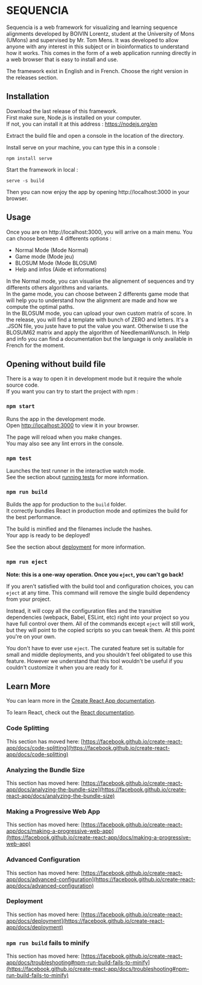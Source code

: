 # SEQUENCIA

Sequencia is a web framework for visualizing and learning sequence alignments developed by BOIVIN Lorentz, student at the University of Mons (UMons) and supervised by Mr. Tom Mens.
It was developed to allow anyone with any interest in this subject or in bioinformatics to understand how it works.
This comes in the form of a web application running directly in a web browser that is easy to install and use.

The framework exist in English and in French. Choose the right version in the releases section.
## Installation

Download the last release of this framework.\
First make sure, Node.js is installed on your computer.\
If not, you can install it at this address : https://nodejs.org/en

Extract the build file and open a console in the location of the directory.

Install serve on your machine, you can type this in a console :
```
npm install serve
```
Start the framework in local :
```
serve -s build
```
Then you can now enjoy the app by opening http://localhost:3000 in your browser.

## Usage

Once you are on http://localhost:3000, you will arrive on a main menu.
You can choose between 4 differents options :
- Normal Mode (Mode Normal)
- Game mode (Mode jeu)
- BLOSUM Mode (Mode BLOSUM)
- Help and infos (Aide et informations)

In the Normal mode, you can visualise the alignement of sequences and try differents others algorithms and variants.\
In the game mode, you can choose between 2 differents game mode that will help you to understand how the alignment are made and how we compute the optimal paths.\
In the BLOSUM mode, you can upload your own custom matrix of score. In the release, you will find a template with bunch of ZERO and letters. It's a .JSON file, you juste have to put the value you want. Otherwise ti use the BLOSUM62 matrix and apply the algorithm of NeedlemanWunsch.
In Help and info you can find a documentation but the language is only available in French for the moment.

## Opening without build file
There is a way to open it in development mode but it require the whole source code. \
If you want you can try to start the project with npm :
### `npm start`

Runs the app in the development mode.\
Open [http://localhost:3000](http://localhost:3000) to view it in your browser.

The page will reload when you make changes.\
You may also see any lint errors in the console.

### `npm test`

Launches the test runner in the interactive watch mode.\
See the section about [running tests](https://facebook.github.io/create-react-app/docs/running-tests) for more information.

### `npm run build`

Builds the app for production to the `build` folder.\
It correctly bundles React in production mode and optimizes the build for the best performance.

The build is minified and the filenames include the hashes.\
Your app is ready to be deployed!

See the section about [deployment](https://facebook.github.io/create-react-app/docs/deployment) for more information.

### `npm run eject`

**Note: this is a one-way operation. Once you `eject`, you can't go back!**

If you aren't satisfied with the build tool and configuration choices, you can `eject` at any time. This command will remove the single build dependency from your project.

Instead, it will copy all the configuration files and the transitive dependencies (webpack, Babel, ESLint, etc) right into your project so you have full control over them. All of the commands except `eject` will still work, but they will point to the copied scripts so you can tweak them. At this point you're on your own.

You don't have to ever use `eject`. The curated feature set is suitable for small and middle deployments, and you shouldn't feel obligated to use this feature. However we understand that this tool wouldn't be useful if you couldn't customize it when you are ready for it.

## Learn More

You can learn more in the [Create React App documentation](https://facebook.github.io/create-react-app/docs/getting-started).

To learn React, check out the [React documentation](https://reactjs.org/).

### Code Splitting

This section has moved here: [https://facebook.github.io/create-react-app/docs/code-splitting](https://facebook.github.io/create-react-app/docs/code-splitting)

### Analyzing the Bundle Size

This section has moved here: [https://facebook.github.io/create-react-app/docs/analyzing-the-bundle-size](https://facebook.github.io/create-react-app/docs/analyzing-the-bundle-size)

### Making a Progressive Web App

This section has moved here: [https://facebook.github.io/create-react-app/docs/making-a-progressive-web-app](https://facebook.github.io/create-react-app/docs/making-a-progressive-web-app)

### Advanced Configuration

This section has moved here: [https://facebook.github.io/create-react-app/docs/advanced-configuration](https://facebook.github.io/create-react-app/docs/advanced-configuration)

### Deployment

This section has moved here: [https://facebook.github.io/create-react-app/docs/deployment](https://facebook.github.io/create-react-app/docs/deployment)

### `npm run build` fails to minify

This section has moved here: [https://facebook.github.io/create-react-app/docs/troubleshooting#npm-run-build-fails-to-minify](https://facebook.github.io/create-react-app/docs/troubleshooting#npm-run-build-fails-to-minify)
